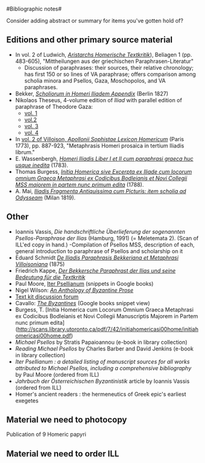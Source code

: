 #Bibliographic notes#

Consider adding abstract or summary for items you've gotten hold of?


## Editions and other primary source material ##


- In vol. 2 of Ludwich, [*Aristarchs Homerische Textkritik*](http://www.homermultitext.org/pd-pdfs/Ludwich1885.pdf)), Beliagen 1 (pp. 483-605), "Mittheilungen aus der griechischen Paraphrasen-Literatur"
    - Discussion of paraphrases: their sources, their relative chronology; has first 150 or so lines of VA paraphrase; offers comparison among scholia minora and Psellos, Gaza, Moschopolos, and VA paraphrases.
- Bekker, *[Scholiorum in Homeri Iliadem Appendix](http://www.homermultitext.org/pd-pdfs/Bekker1827.pdf)* (Berlin 1827)
- Nikolaos Theseus, 4-volume edition of *Iliad* with parallel edition of paraphrase of Theodore Gaza:
    - [vol. 1](http://www.homermultitext.org/pd-pdfs/Theseus-1811.pdf) 
    -  [vol.2](http://www.homermultitext.org/pd-pdfs/Theseus-1812a.pdf) 
    -  [vol. 3](http://www.homermultitext.org/pd-pdfs/Theseus-1812b.pdf) 
    -  [vol. 4](http://www.homermultitext.org/pd-pdfs/Theseus-1812c.pdf) 
- In [vol. 2 of Villoison, *Apollonii Sophistae Lexicon Homericum*](http://www.homermultitext.org/pd-pdfs/Villoison-1773b.pdf) (Paris 1773), pp. 887-923, "Metaphrasis Homeri prosaica in tertium Iliadis librum."
- E. Wassenbergh, [*Homeri Iliadis Liber I et II cum paraphrasi graeca huc usque inedita*](http://www.homermultitext.org/pd-pdfs/Wassenbergh1783.pdf)  (1783).
- Thomas Burgess,  [*Initia Homerica sive Excerpta ex Iliade cum locorum omnium Graeca Metaphrasi ex Codicibus Bodleianis et Novi Collegii MSS majorem in partem nunc primum edita*](http://www.homermultitext.org/pd-pdfs/Burgess1788.pdf)  (1788).
- A. Mai, [*Iliadis Fragmenta Antiquissima cum Picturis: item scholia ad Odysseam*](http://www.homermultitext.org/pd-pdfs/Mai1819.pdf)   (Milan 1819).

## Other ##

- Ioannis Vassis, *Die handschriftliche Überlieferung der sogenannten Psellos-Paraphrase der Ilias* (Hamburg, 1991) (= Meletemata 2).  (Scan of ILL'ed copy in hand.)
    -Compilation of Psellos MSS, description of each, general introduction to  paraphrase of Psellos and scholarship on it
- Eduard Schmidt [*De Iliadis Paraphrasis Bekkeriana et Metaphrasi Villoisoniana*](http://www.homermultitext.org/pd-pdfs/Schmidt1875.pdf) (1875)
- Friedrich Kappe, [*Der Bekkersche Paraphrast der Ilias und seine Bedeutung für die Textkritik*](http://www.homermultitext.org/pd-pdfs/Kappe1892.pdf)  
- Paul Moore, [Iter Psellianum](http://books.google.com/books?id=0-9Y_tSCM7AC&pg=PA464&lpg=PA464&dq=scholiorum+in+homeri+iliadem+bekker&source=bl&ots=rrQ3HeTF3I&sig=fuKX4YsPXJzPzfgpkb3-aoNTyK0&hl=en&sa=X&ei=EjvdU9THAqKV8QGT8YGYDQ&ved=0CEwQ6AEwBg#v=onepage&q=scholiorum%20in%20homeri%20iliadem%20bekker&f=false) (snippets in Google books)
- Nigel Wilson: *[An Anthology of Byzantine Prose](http://rbedrosian.com/Byz/Wilson_1971_Byzantine_Prose.pdf)*
- [Text kit discussion forum](http://www.textkit.com/greek-latin-forum/viewtopic.php?t=59559)
- Cavallo: [*The Byzantines*](http://books.google.com/books?id=FJDRx6FAi0EC&pg=PA97&lpg=PA97&dq=byzantine+prose+paraphrase+iliad&source=bl&ots=3btKgGNYh-&sig=G9yNlSlG-5WHyLuHsD4j0O8d-Oc&hl=en&sa=X&ei=XJ_NU8D3B8KWyATJsYDoCg&ved=0CFcQ6AEwCQ#v=onepage&q=byzantine%20prose%20paraphrase%20iliad&f=false) (Google books snippet view)
- Burgess, T. [Initia Homerica cum Locorum Omnium Graeca Metaphrasi ex Codicibus Bodleianis et Novi Collegii Manuscriptis Majorem in Partem nunc primum edita] (http://scans.library.utoronto.ca/pdf/7/42/initiahomericasi00home/initiahomericasi00home.pdf)
- *Michael Psellos* by Stratis Papaioannou (e-book in library collection)
- *Reading Michael Psellos* by Charles Barber and David Jenkins (e-book in library collection)
- *Iter Psellianum : a detailed listing of manuscript sources for all works attributed to Michael Psellos, including a comprehensive bibliography* by Paul Moore (ordered from ILL)
- *Jahrbuch der Österreichischen Byzantinistik* article by Ioannis	Vassis (ordered from ILL)
- Homer's ancient readers : the hermeneutics of Greek epic's earliest exegetes 
## Material we need to photocopy ##

Publication of 9 Homeric papyri

## Material we need to order ILL ##




